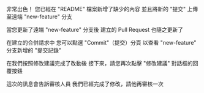 非常出色！
您已經在 "README" 檔案新增了缺少的內容
並且將新的 "提交" 上傳至遠端 "new-feature" 分支


當您更新了遠端 "new-feature" 分支後
建立的 Pull Request 也隨之更新了

在建立的合併請求中
您可以點選 "Commit"（提交）分頁
以查看 "new-feature" 分支新增的 "提交記錄"

在我們按照修改建議完成了改動後
接下來，請您再次點擊 "修改建議" 對話框的回覆按鈕

這次的訊息會告訴審核人員
我們已經完成了修改，請他再審核一次

